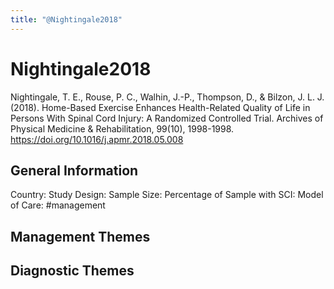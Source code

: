 ```yaml
---
title: "@Nightingale2018"
---
```


# Nightingale2018
Nightingale, T. E., Rouse, P. C., Walhin, J.-P., Thompson, D., & Bilzon, J. L. J. (2018). Home-Based Exercise Enhances Health-Related Quality of Life in Persons With Spinal Cord Injury: A Randomized Controlled Trial. Archives of Physical Medicine & Rehabilitation, 99(10), 1998-1998. https://doi.org/10.1016/j.apmr.2018.05.008 

## General Information
Country: 
Study Design: 
Sample Size: 
Percentage of Sample with SCI:
Model of Care: #management 

## Management Themes


## Diagnostic Themes
